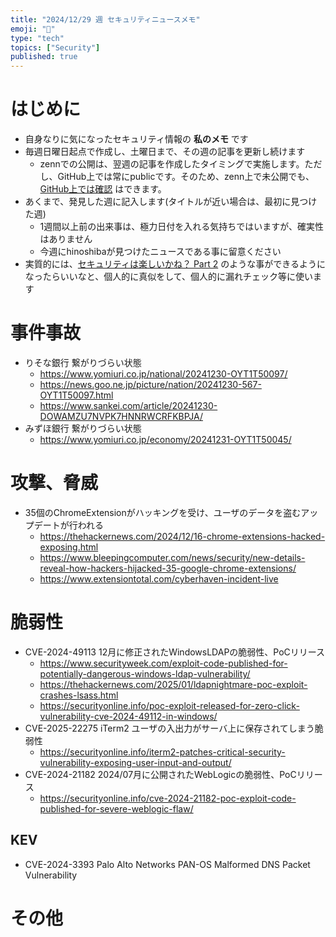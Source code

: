 ```yaml
---
title: "2024/12/29 週 セキュリティニュースメモ"
emoji: "🔖"
type: "tech"
topics: ["Security"]
published: true
---
```


# はじめに
* 自身なりに気になったセキュリティ情報の **私のメモ** です
* 毎週日曜日起点で作成し、土曜日まで、その週の記事を更新し続けます
    * zennでの公開は、翌週の記事を作成したタイミングで実施します。ただし、GitHub上では常にpublicです。そのため、zenn上で未公開でも、[GitHub上では確認](https://github.com/hinoshiba/zenn.dev/tree/main/articles) はできます。
* あくまで、発見した週に記入します(タイトルが近い場合は、最初に見つけた週)
    * 1週間以上前の出来事は、極力日付を入れる気持ちではいますが、確実性はありません
    * 今週にhinoshibaが見つけたニュースである事に留意ください
* 実質的には、[セキュリティは楽しいかね？ Part 2](https://negi.hatenablog.com/) のような事ができるようになったらいいなと、個人的に真似をして、個人的に漏れチェック等に使います

# 事件事故

* りそな銀行 繋がりづらい状態
    * https://www.yomiuri.co.jp/national/20241230-OYT1T50097/
    * https://news.goo.ne.jp/picture/nation/20241230-567-OYT1T50097.html
    * https://www.sankei.com/article/20241230-DOWAMZU7NVPK7HNNRWCRFKBPJA/
* みずほ銀行 繋がりづらい状態
    * https://www.yomiuri.co.jp/economy/20241231-OYT1T50045/

# 攻撃、脅威

* 35個のChromeExtensionがハッキングを受け、ユーザのデータを盗むアップデートが行われる
    * https://thehackernews.com/2024/12/16-chrome-extensions-hacked-exposing.html
    * https://www.bleepingcomputer.com/news/security/new-details-reveal-how-hackers-hijacked-35-google-chrome-extensions/
    * https://www.extensiontotal.com/cyberhaven-incident-live

# 脆弱性

* CVE-2024-49113 12月に修正されたWindowsLDAPの脆弱性、PoCリリース
    * https://www.securityweek.com/exploit-code-published-for-potentially-dangerous-windows-ldap-vulnerability/
    * https://thehackernews.com/2025/01/ldapnightmare-poc-exploit-crashes-lsass.html
    * https://securityonline.info/poc-exploit-released-for-zero-click-vulnerability-cve-2024-49112-in-windows/
* CVE-2025-22275 iTerm2 ユーザの入出力がサーバ上に保存されてしまう脆弱性
    * https://securityonline.info/iterm2-patches-critical-security-vulnerability-exposing-user-input-and-output/
* CVE-2024-21182 2024/07月に公開されたWebLogicの脆弱性、PoCリリース
    * https://securityonline.info/cve-2024-21182-poc-exploit-code-published-for-severe-weblogic-flaw/

## KEV
* CVE-2024-3393 Palo Alto Networks PAN-OS Malformed DNS Packet Vulnerability

# その他

